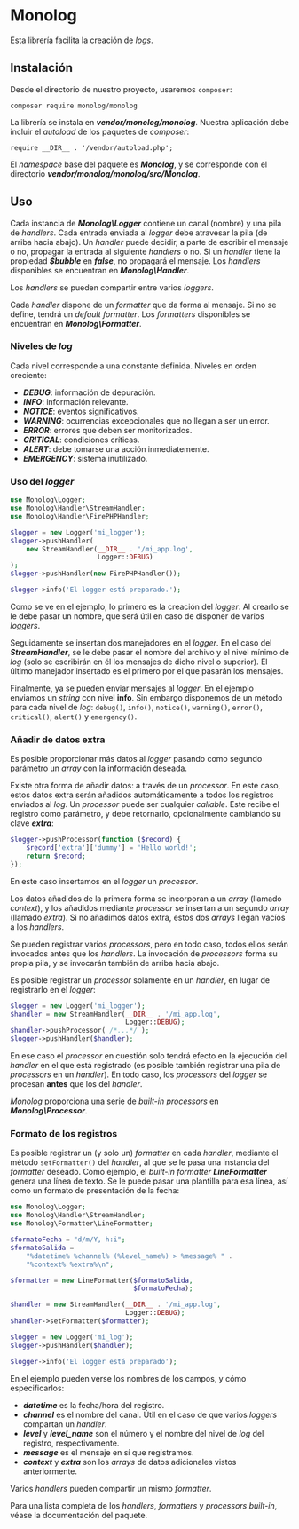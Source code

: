 # Monolog

Esta librería facilita la creación de *logs*.

## Instalación

Desde el directorio de nuestro proyecto, usaremos `composer`:

```
composer require monolog/monolog
```

La librería se instala en ***vendor/monolog/monolog***. Nuestra aplicación debe incluir el *autoload* de los paquetes de *composer*:

```
require __DIR__ . '/vendor/autoload.php';
```

El *namespace* base del paquete es ***Monolog***, y se corresponde con el directorio ***vendor/monolog/monolog/src/Monolog***.

## Uso

Cada instancia de ***Monolog\\Logger*** contiene un canal (nombre) y una pila de *handlers*. Cada entrada enviada al *logger* debe atravesar la pila (de arriba hacia abajo). Un *handler* puede decidir, a parte de escribir el mensaje o no, propagar la entrada al siguiente *handlers* o no. Si un *handler* tiene la propiedad ***$bubble*** en ***false***, no propagará el mensaje. Los *handlers* disponibles se encuentran en ***Monolog\\Handler***.

Los *handlers* se pueden compartir entre varios *loggers*.

Cada *handler* dispone de un *formatter* que da forma al mensaje. Si no se define, tendrá un *default formatter*.  Los *formatters* disponibles se encuentran en ***Monolog\\Formatter***.

### Niveles de *log*

Cada nivel corresponde a una constante definida. Niveles en orden creciente:

- ***DEBUG***: información de depuración.
- ***INFO***: información relevante.
- ***NOTICE***: eventos significativos.
- ***WARNING***: ocurrencias excepcionales que no llegan a ser un error.
- ***ERROR***: errores que deben ser monitorizados.
- ***CRITICAL***: condiciones críticas.
- ***ALERT***: debe tomarse una acción inmediatemente.
- ***EMERGENCY***: sistema inutilizado.

### Uso del *logger*

```php
use Monolog\Logger;
use Monolog\Handler\StreamHandler;
use Monolog\Handler\FirePHPHandler;

$logger = new Logger('mi_logger');
$logger->pushHandler(
    new StreamHandler(__DIR__ . '/mi_app.log',
                      Logger::DEBUG)
);
$logger->pushHandler(new FirePHPHandler());

$logger->info('El logger está preparado.');
```

Como se ve en el ejemplo, lo primero es la creación del *logger*. Al crearlo se le debe pasar un nombre, que será útil en caso de disponer de varios *loggers*.

Seguidamente se insertan dos manejadores en el *logger*. En el caso del ***StreamHandler***, se le debe pasar el nombre del archivo y el nivel mínimo de *log* (solo se escribirán en él los mensajes de dicho nivel o superior). El último manejador insertado es el primero por el que pasarán los mensajes.

Finalmente, ya se pueden enviar mensajes al *logger*. En el ejemplo enviamos un *string* con nivel **info**. Sin embargo disponemos de un método para cada nivel de *log*: `debug()`, `info()`, `notice()`, `warning()`, `error()`, `critical()`, `alert()` y `emergency()`.

### Añadir de datos extra

Es posible proporcionar más datos al *logger* pasando como segundo parámetro un *array* con la información deseada.

Existe otra forma de añadir datos: a través de un *processor*. En este caso, estos datos extra serán añadidos automáticamente a todos los registros enviados al *log*. Un *processor* puede ser cualquier *callable*. Este recibe el registro como parámetro, y debe retornarlo, opcionalmente cambiando su clave ***extra***:

```php
$logger->pushProcessor(function ($record) {
    $record['extra']['dummy'] = 'Hello world!';
    return $record;
});
```

En este caso insertamos en el *logger* un *processor*.

Los datos añadidos de la primera forma se incorporan a un *array* (llamado *context*), y los añadidos mediante *processor* se insertan a un segundo *array* (llamado *extra*). Si no añadimos datos extra, estos dos *arrays* llegan vacíos a los *handlers*.

Se pueden registrar varios *processors*, pero en todo caso, todos ellos serán invocados antes que los *handlers*. La invocación de *processors* forma su propia pila, y se invocarán también de arriba hacia abajo.

Es posible registrar un *processor* solamente en un *handler*, en lugar de registrarlo en el *logger*:

```php
$logger = new Logger('mi_logger');
$handler = new StreamHandler(__DIR__ . '/mi_app.log',
                             Logger::DEBUG);
$handler->pushProcessor( /*...*/ );
$logger->pushHandler($handler);
```

En ese caso el *processor* en cuestión solo tendrá efecto en la ejecución del *handler* en el que está registrado (es posible también registrar una pila de *processors* en un *handler*). En todo caso, los *processors* del *logger* se procesan **antes** que los del *handler*.

*Monolog* proporciona una serie de *built-in processors* en ***Monolog\\Processor***.

### Formato de los registros

Es posible registrar un (y solo un) *formatter* en cada *handler*, mediante el método `setFormatter()` del *handler*, al que se le pasa una instancia del *formatter* deseado. Como ejemplo, el *built-in formatter* ***LineFormatter*** genera una línea de texto. Se le puede pasar una plantilla para esa línea, así como un formato de presentación de la fecha:

```php
use Monolog\Logger;
use Monolog\Handler\StreamHandler;
use Monolog\Formatter\LineFormatter;

$formatoFecha = "d/m/Y, h:i";
$formatoSalida =
    "%datetime% %channel% (%level_name%) > %message% " .
    "%context% %extra%\n";

$formatter = new LineFormatter($formatoSalida,
                               $formatoFecha);

$handler = new StreamHandler(__DIR__ . '/mi_app.log',
                             Logger::DEBUG);
$handler->setFormatter($formatter);

$logger = new Logger('mi_log');
$logger->pushHandler($handler);

$logger->info('El logger está preparado');
```

En el ejemplo pueden verse los nombres de los campos, y cómo especificarlos:

- ***datetime*** es la fecha/hora del registro.
- ***channel*** es el nombre del canal. Útil en el caso de que varios *loggers* compartan un *handler*.
- ***level*** y ***level\_name*** son el número y el nombre del nivel de *log* del registro, respectivamente.
- ***message*** es el mensaje en sí que registramos.
- ***context*** y ***extra*** son los *arrays* de datos adicionales vistos anteriormente.

Varios *handlers* pueden compartir un mismo *formatter*.

Para una lista completa de los *handlers*, *formatters* y *processors built-in*, véase la documentación del paquete.
